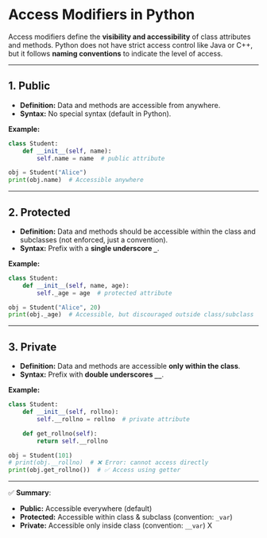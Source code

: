 # Access Modifiers in Python

Access modifiers define the **visibility and accessibility** of class attributes and methods. Python does not have strict access control like Java or C++, but it follows **naming conventions** to indicate the level of access.

---

## 1. Public
- **Definition:** Data and methods are accessible from anywhere.
- **Syntax:** No special syntax (default in Python).

**Example:**
```python
class Student:
    def __init__(self, name):
        self.name = name  # public attribute

obj = Student("Alice")
print(obj.name)  # Accessible anywhere
```

---

## 2. Protected
- **Definition:** Data and methods should be accessible within the class and subclasses (not enforced, just a convention).
- **Syntax:** Prefix with a **single underscore `_`**.

**Example:**
```python
class Student:
    def __init__(self, name, age):
        self._age = age  # protected attribute

obj = Student("Alice", 20)
print(obj._age)  # Accessible, but discouraged outside class/subclass
```

---

## 3. Private
- **Definition:** Data and methods are accessible **only within the class**.
- **Syntax:** Prefix with **double underscores `__`**.

**Example:**
```python
class Student:
    def __init__(self, rollno):
        self.__rollno = rollno  # private attribute

    def get_rollno(self):
        return self.__rollno

obj = Student(101)
# print(obj.__rollno)  # ❌ Error: cannot access directly
print(obj.get_rollno())  # ✅ Access using getter
```

---

✅ **Summary**:
- **Public:** Accessible everywhere (default)
- **Protected:** Accessible within class & subclass (convention: `_var`)
- **Private:** Accessible only inside class (convention: `__var`)
X